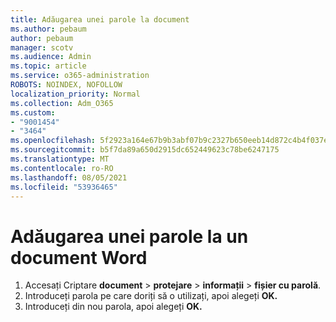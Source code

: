 ```yaml
---
title: Adăugarea unei parole la document
ms.author: pebaum
author: pebaum
manager: scotv
ms.audience: Admin
ms.topic: article
ms.service: o365-administration
ROBOTS: NOINDEX, NOFOLLOW
localization_priority: Normal
ms.collection: Adm_O365
ms.custom:
- "9001454"
- "3464"
ms.openlocfilehash: 5f2923a164e67b9b3abf07b9c2327b650eeb14d872c4b4f037e0c82a209c5728
ms.sourcegitcommit: b5f7da89a650d2915dc652449623c78be6247175
ms.translationtype: MT
ms.contentlocale: ro-RO
ms.lasthandoff: 08/05/2021
ms.locfileid: "53936465"
---
```

# <a name="add-a-password-to-a-word-document"></a>Adăugarea unei parole la un document Word

1. Accesați Criptare **document**  >  **protejare**  >  **informații**  >  **fișier cu parolă**.
2. Introduceți parola pe care doriți să o utilizați, apoi alegeți **OK.**
3. Introduceți din nou parola, apoi alegeți **OK.**